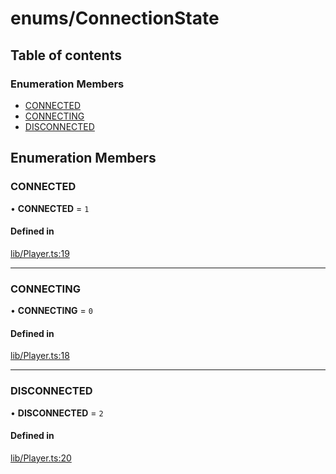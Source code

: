 # enums/ConnectionState

## Table of contents

### Enumeration Members

- [CONNECTED](enums.ConnectionState.md#connected)
- [CONNECTING](enums.ConnectionState.md#connecting)
- [DISCONNECTED](enums.ConnectionState.md#disconnected)

## Enumeration Members

### CONNECTED

• **CONNECTED** = ``1``

#### Defined in

[lib/Player.ts:19](https://github.com/hmes98318/LavaShark/blob/45bf2120d636a6aca823f03d72da2dc01b7bbfbf/src/lib/Player.ts#L20)

___

### CONNECTING

• **CONNECTING** = ``0``

#### Defined in

[lib/Player.ts:18](https://github.com/hmes98318/LavaShark/blob/45bf2120d636a6aca823f03d72da2dc01b7bbfbf/src/lib/Player.ts#L18)

___

### DISCONNECTED

• **DISCONNECTED** = ``2``

#### Defined in

[lib/Player.ts:20](https://github.com/hmes98318/LavaShark/blob/45bf2120d636a6aca823f03d72da2dc01b7bbfbf/src/lib/Player.ts#L21)
